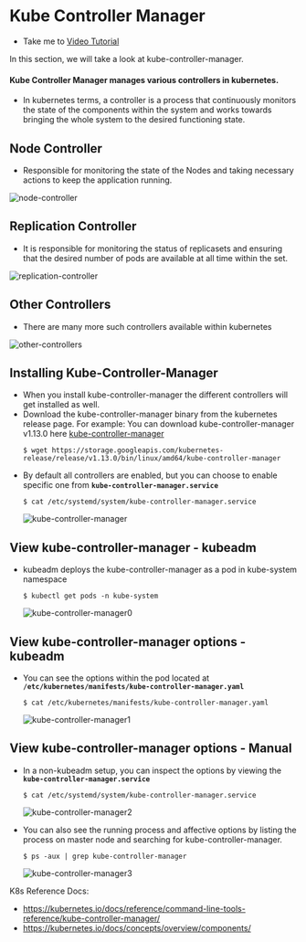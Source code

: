 # Kube Controller Manager

  - Take me to [Video Tutorial](https://kodekloud.com/courses/539883/lectures/9808161)
  
In this section, we will take a look at kube-controller-manager.

#### Kube Controller Manager manages various controllers in kubernetes.
- In kubernetes terms, a controller is a process that continuously monitors the state of the components within the system and works towards bringing the whole system to the desired functioning state.

## Node Controller
   - Responsible for monitoring the state of the Nodes and taking necessary actions to keep the application running. 
  
   ![node-controller](../../images/node-controller.PNG)
   
## Replication Controller
   - It is responsible for monitoring the status of replicasets and ensuring that the desired number of pods are available at all time within the set.
   
   ![replication-controller](../../images/replication-controller.PNG)
   
## Other Controllers
   - There are many more such controllers available within kubernetes
     
   ![other-controllers](../../images/other-controllers.PNG)
   
   
  ## Installing Kube-Controller-Manager
  - When you install kube-controller-manager the different controllers will get installed as well.
  - Download the kube-controller-manager binary from the kubernetes release page. For example: You can download kube-controller-manager v1.13.0 here [kube-controller-manager](https://storage.googleapis.com/kubernetes-release/release/v1.13.0/bin/linux/amd64/kube-controller-manager)
    ```
    $ wget https://storage.googleapis.com/kubernetes-release/release/v1.13.0/bin/linux/amd64/kube-controller-manager
    ```
  - By default all controllers are enabled, but you can choose to enable specific one from **`kube-controller-manager.service`**
    ```
    $ cat /etc/systemd/system/kube-controller-manager.service
    ```
    ![kube-controller-manager](../../images/kube-controller-manager.PNG)
    
## View kube-controller-manager - kubeadm
- kubeadm deploys the kube-controller-manager as a pod in kube-system namespace
  ```
  $ kubectl get pods -n kube-system
  ```
  ![kube-controller-manager0](../../images/kube-controller-manager0.PNG)
  
## View kube-controller-manager options - kubeadm
- You can see the options within the pod located at **`/etc/kubernetes/manifests/kube-controller-manager.yaml`**
  ```
  $ cat /etc/kubernetes/manifests/kube-controller-manager.yaml
  ```
  ![kube-controller-manager1](../../images/kube-controller-manager1.PNG)
  
## View kube-controller-manager options - Manual
- In a non-kubeadm setup, you can inspect the options by viewing the **`kube-controller-manager.service`**
  ```
  $ cat /etc/systemd/system/kube-controller-manager.service
  ```
  ![kube-controller-manager2](../../images/kube-controller-manager2.PNG)
  
- You can also see the running process and affective options by listing the process on master node and searching for kube-controller-manager.
  ```
  $ ps -aux | grep kube-controller-manager
  ```
  ![kube-controller-manager3](../../images/kube-controller-manager3.PNG)
  
K8s Reference Docs:
- https://kubernetes.io/docs/reference/command-line-tools-reference/kube-controller-manager/
- https://kubernetes.io/docs/concepts/overview/components/
   
     
